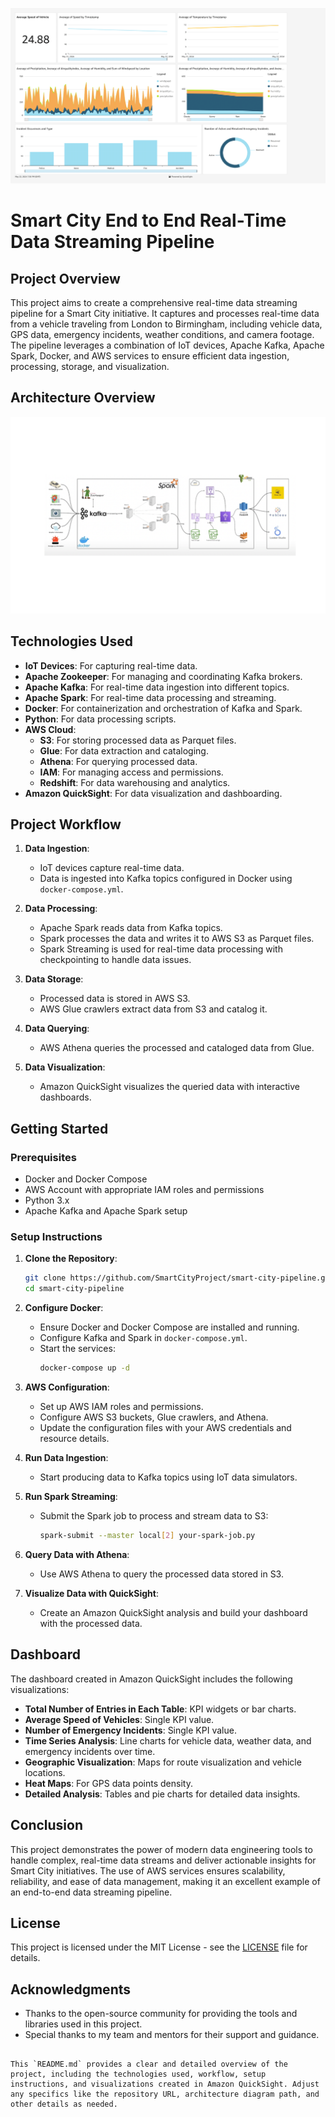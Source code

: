  
![Architecture Diagram](https://github.com/DivineSamOfficial/SmartCityProject/blob/main/Analysis-1.png)
# Smart City End to End Real-Time Data Streaming Pipeline

## Project Overview

This project aims to create a comprehensive real-time data streaming pipeline for a Smart City initiative. It captures and processes real-time data from a vehicle traveling from London to Birmingham, including vehicle data, GPS data, emergency incidents, weather conditions, and camera footage. The pipeline leverages a combination of IoT devices, Apache Kafka, Apache Spark, Docker, and AWS services to ensure efficient data ingestion, processing, storage, and visualization.

## Architecture Overview

![Architecture Diagram](https://github.com/DivineSamOfficial/SmartCityProject/blob/main/SysArch.png)

## Technologies Used

- **IoT Devices**: For capturing real-time data.
- **Apache Zookeeper**: For managing and coordinating Kafka brokers.
- **Apache Kafka**: For real-time data ingestion into different topics.
- **Apache Spark**: For real-time data processing and streaming.
- **Docker**: For containerization and orchestration of Kafka and Spark.
- **Python**: For data processing scripts.
- **AWS Cloud**: 
  - **S3**: For storing processed data as Parquet files.
  - **Glue**: For data extraction and cataloging.
  - **Athena**: For querying processed data.
  - **IAM**: For managing access and permissions.
  - **Redshift**: For data warehousing and analytics.
- **Amazon QuickSight**: For data visualization and dashboarding.

## Project Workflow

1. **Data Ingestion**:
   - IoT devices capture real-time data.
   - Data is ingested into Kafka topics configured in Docker using `docker-compose.yml`.

2. **Data Processing**:
   - Apache Spark reads data from Kafka topics.
   - Spark processes the data and writes it to AWS S3 as Parquet files.
   - Spark Streaming is used for real-time data processing with checkpointing to handle data issues.

3. **Data Storage**:
   - Processed data is stored in AWS S3.
   - AWS Glue crawlers extract data from S3 and catalog it.

4. **Data Querying**:
   - AWS Athena queries the processed and cataloged data from Glue.

5. **Data Visualization**:
   - Amazon QuickSight visualizes the queried data with interactive dashboards.

## Getting Started

### Prerequisites

- Docker and Docker Compose
- AWS Account with appropriate IAM roles and permissions
- Python 3.x
- Apache Kafka and Apache Spark setup

### Setup Instructions

1. **Clone the Repository**:
   ```sh
   git clone https://github.com/SmartCityProject/smart-city-pipeline.git
   cd smart-city-pipeline
   ```

2. **Configure Docker**:
   - Ensure Docker and Docker Compose are installed and running.
   - Configure Kafka and Spark in `docker-compose.yml`.
   - Start the services:
     ```sh
     docker-compose up -d
     ```

3. **AWS Configuration**:
   - Set up AWS IAM roles and permissions.
   - Configure AWS S3 buckets, Glue crawlers, and Athena.
   - Update the configuration files with your AWS credentials and resource details.

4. **Run Data Ingestion**:
   - Start producing data to Kafka topics using IoT data simulators.

5. **Run Spark Streaming**:
   - Submit the Spark job to process and stream data to S3:
     ```sh
     spark-submit --master local[2] your-spark-job.py
     ```

6. **Query Data with Athena**:
   - Use AWS Athena to query the processed data stored in S3.

7. **Visualize Data with QuickSight**:
   - Create an Amazon QuickSight analysis and build your dashboard with the processed data.

## Dashboard

The dashboard created in Amazon QuickSight includes the following visualizations:

- **Total Number of Entries in Each Table**: KPI widgets or bar charts.
- **Average Speed of Vehicles**: Single KPI value.
- **Number of Emergency Incidents**: Single KPI value.
- **Time Series Analysis**: Line charts for vehicle data, weather data, and emergency incidents over time.
- **Geographic Visualization**: Maps for route visualization and vehicle locations.
- **Heat Maps**: For GPS data points density.
- **Detailed Analysis**: Tables and pie charts for detailed data insights.

## Conclusion

This project demonstrates the power of modern data engineering tools to handle complex, real-time data streams and deliver actionable insights for Smart City initiatives. The use of AWS services ensures scalability, reliability, and ease of data management, making it an excellent example of an end-to-end data streaming pipeline.

## License

This project is licensed under the MIT License - see the [LICENSE](LICENSE) file for details.

## Acknowledgments

- Thanks to the open-source community for providing the tools and libraries used in this project.
- Special thanks to my team and mentors for their support and guidance.

```

This `README.md` provides a clear and detailed overview of the project, including the technologies used, workflow, setup instructions, and visualizations created in Amazon QuickSight. Adjust any specifics like the repository URL, architecture diagram path, and other details as needed.
